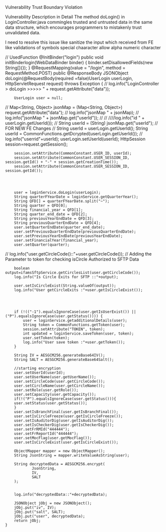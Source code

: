 Vulnerability
Trust Boundary Violation

Vulnerability Description in Detail
The method doLogin() in LoginController.java commingles trusted and untrusted data in the same data structure, which encourages programmers to mistakenly trust unvalidated data.


I need to resolve this issue like sanitize the input which received from FE like validations of symbols special chaaracter allow alpha numeric character

// UsedFunction
    @InitBinder("login")
    public void initBinderlogin(WebDataBinder binder) {
        binder.setDisallowedFields(new String[]{});
    }
    @RequestMapping(value = "/login", method = RequestMethod.POST)
    public @ResponseBody
    JSONObject doLogin(@RequestBody(required =false)UserLogin userLogin, HttpServletRequest request) throws Exception {
//        log.info("LoginController > doLogin  >>>>> " + request.getAttribute("data"));

        UserLogin user = null;

//        Map<String, Object> jsonMap = (Map<String, Object>) request.getAttribute("data");
//        log.info("jsonMap " + jsonMap);
//        log.info("jsonMap " + jsonMap.get("userId"));
//
//        ////log.info("id " + userLogin.getUserId());
//        String userId = (String) jsonMap.get("userId");
        // FOR NEW FE Changes
//        String userId = userLogin.getUserId();
        String userId = CommonFunctions.getDcrypted(userLogin.getUserId());
//        log.info("userrid"+userId);
        userLogin.setUserId(userId);
        HttpSession session=request.getSession();

        session.setAttribute(CommonConstant.USER_ID, userId);
        session.setAttribute(CommonConstant.USER_SESSION_ID, session.getId() + "-" + session.getCreationTime());
        session.setAttribute(CommonConstant.USER_SESSION_ID, session.getId());




        user = loginService.doLogin(userLogin);
        String quarterFYearDate = loginService.getQuarterYear();
        String QFD[] = quarterFYearDate.split("~");
        String quarter = QFD[0];
        String financial_year = QFD[1];
        String quarter_end_date = QFD[2];
        String previousYearEndDate = QFD[3];
        String previousQuarterEndDate = QFD[4];
        user.setQuarterEndDate(quarter_end_date);
        user.setPreviousQuarterEndDate(previousQuarterEndDate);
        user.setPreviousYearEndDate(previousYearEndDate);
        user.setFinancialYear(financial_year);
        user.setQuarter(quarter);
//        log.info("user.getCircleCode()::"+user.getCircleCode());
        // Adding the Parameter to token for checking isCircle Authorized to SFTP Data

        boolean output=ifamsSftpService.getCirclesList(user.getCircleCode());
        log.info("Is Circle Exits for SFTP ::"+output);

        user.setIsCircleExist(String.valueOf(output));
        log.info("User getCircleExits :"+user.getIsCircleExist());




        if (!(("-1").equalsIgnoreCase(user.getIsUserExist()) || ("P").equalsIgnoreCase(user.getStatus()))) {
            user = loginService.getadditionalDetails(user);
            String token = CommonFunctions.getToken(user);
            session.setAttribute("TOKEN", token);
            int updated = loginService.saveToken(user, token);
            user.setToken(token);
            log.info("User save token :"+user.getToken());
        }

        String IV = AESGCM256.generateBase64IV();
        String SALT = AESGCM256.generateBase64Salt();

        //starting encryption
        user.setUserId(userId);
        user.setUserName(user.getUserName());
        user.setCircleCode(user.getCircleCode());
        user.setCircleName(user.getCircleName());
        user.setRole(user.getRole());
        user.setCapacity(user.getCapacity());
        if(!("P").equalsIgnoreCase(user.getStatus())){
        user.setStatus(user.getStatus());
        }
        user.setIsBranchFinal(user.getIsBranchFinal());
        user.setIsCircleFreeze(user.getIsCircleFreeze());
        user.setIsAuditorDig(user.getIsAuditorDig());
        user.setIsCheckerDig(user.getIsCheckerDig());
        user.setFrRMId("444444");
        user.setFrReportId("444444");
        user.setMocFlag(user.getMocFlag());
        user.setIsCircleExist(user.getIsCircleExist());

        ObjectMapper mapper = new ObjectMapper();
        String JsonString = mapper.writeValueAsString(user);

        String decryptedData = AESGCM256.encrypt(
                JsonString,
                IV,
                SALT
        );


        log.info("decryptedData::"+decryptedData);

        JSONObject jObj = new JSONObject();
        jObj.put("iv", IV);
        jObj.put("salt", SALT);
        jObj.put("user", decryptedData);
        return jObj;
    }


